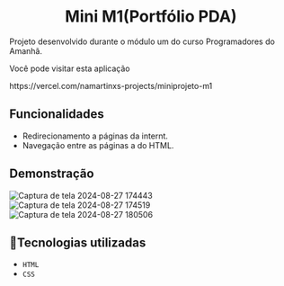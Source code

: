 <h1 align="center"> Mini M1(Portfólio PDA) </h1>

<p>Projeto desenvolvido durante o módulo um do curso Programadores do Amanhã.</p>

 <p>Você pode visitar esta aplicação</p>
 https://vercel.com/namartinxs-projects/miniprojeto-m1

## Funcionalidades
 - Redirecionamento a páginas da internt.
 - Navegação entre as páginas a do HTML.

 ## Demonstração

 ![Captura de tela 2024-08-27 174443](https://github.com/user-attachments/assets/fe8adf33-b812-45bd-90fd-a723771f3de8)
![Captura de tela 2024-08-27 174519](https://github.com/user-attachments/assets/a167b85f-fa64-4702-98e9-0212b8a50bb0)
![Captura de tela 2024-08-27 180506](https://github.com/user-attachments/assets/32abb196-bd79-4e0c-a762-468126b89686)

 
## :wrench:Tecnologias utilizadas

- ``HTML``
- ``CSS``
